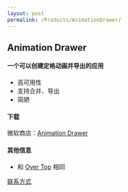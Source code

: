 ```yaml
---
layout: post
permalink: /Products/AnimationDrawer/
---
```

## Animation Drawer
#### 一个可以创建定格动画并导出的应用
- 高可用性
- 支持合并、导出
- 简陋

#### 下载
微软商店：[Animation Drawer](https://apps.microsoft.com/store/detail/9P66V0V0P7NF)

#### 其他信息
- 和 [Over Top](/Products/OverTop/) 相同

 [联系方式](/about#联系方式)